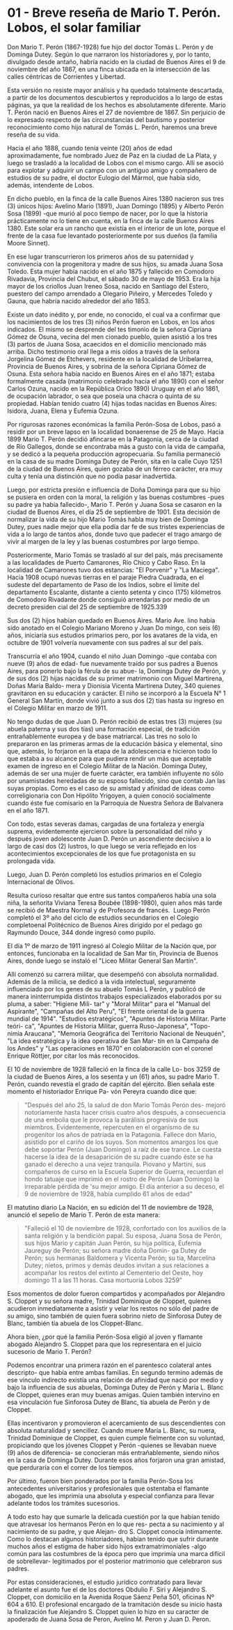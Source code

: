 # 01 - Breve reseña de Mario T. Perón. Lobos, el solar familiar

Don Mario T. Perón (1867-1928) fue hijo del doctor Tomás L. Perón y de Dominga Dutey. 
Según lo que narraron los historiadores y, por lo tanto, divulgado desde antaño, habría nacido en la ciudad de Buenos Aires el 9 de noviembre del año 1867, en una finca ubicada en la intersección de las calles céntricas de Corrientes y Libertad.

Esta versión no resiste mayor análisis y ha quedado totalmente descartada, a partir de los documentos descubiertos y reproducidos a lo largo de estas páginas, ya que la realidad de los hechos es absolutamente diferente. 
Mario T. Perón nació en Buenos Aires el 27 de noviembre de 1867. 
Sin perjuicio de lo expresado respecto de las circunstancias del bautismo y posterior reconocimiento como hijo natural de Tomás L. Perón, haremos una breve reseña de su vida.

Hacia el año 1888, cuando tenía veinte (20) años de edad aproximadamente, fue nombrado Juez de Paz en la ciudad de La Plata, y luego se trasladó a la localidad de Lobos con el mismo cargo. 
Allí se asoció para explotar y adquirir un campo con un antiguo amigo y compañero de estudios de su padre, el doctor Eulogio del Mármol, que había sido, además, intendente de Lobos.

En dicho pueblo, en la finca de la calle Buenos Aires 1380 nacieron sus tres (3) únicos hijos: Avelino Mario (1891), Juan Domingo (1895) y Alberto Perón Sosa (1899) -que murió al poco tiempo de nacer, por lo que la historia prácticamente no lo tiene en cuenta, en la finca de la calle Buenos Aires 1380. 
Este solar era un rancho que existía en el interior de un lote, porque el frente de la casa fue levantado posteriormente por sus dueños (la familia Moore Sinnet).

En ese lugar transcurrieron los primeros años de su paternidad y convivencia con la progenitora y madre de sus hijos, su amada Juana Sosa Toledo. 
Esta mujer había nacido en el año 1875 y fallecido en Comodoro Rivadavia, Provincia del Chubut, el sábado 30 de mayo de 1953. 
Era la hija mayor de los criollos Juan Ireneo Sosa, nacido en Santiago del Estero, puestero del campo arrendado a Olegario Piñeiro, y Mercedes Toledo y Gauna, que habría nacido alrededor del año 1853.

Existe un dato inédito y, por ende, no conocido, el cual va a confirmar que los nacimientos de los tres (3) niños Perón fueron en Lobos, en los años indicados. 
El mismo se desprende del tes timonio de la señora Cipriana Gómez de Osuna, vecina del men cionado pueblo, quien asistió a los tres (3) partos de Juana Sosa, acaecidos en el domicilio mencionado más arriba.
Dicho testimonio oral llega a mis oídos a través de la señora Jorgelina Gómez de Etchevers, residente en la localidad de Uribelarrea, Provincia de Buenos Aires, y sobrina de la señora Cipriana Gómez de Osuna. 
Esta señora había nacido en Buenos Aires en el año 1871; estaba formalmente casada (matrimonio celebrado hacia el año 1890) con el señor Carlos Ozuna, nacido en la República Orico 1890) Uruguay en el año 1861, de ocupación labrador, o sea que poseía una chacra o quinta de su propiedad. 
Habían tenido cuatro (4) hijas todas nacidas en Buenos Aires: Isidora, Juana, Elena y Eufemia Ozuna.

Por rigurosas razones económicas la familia Perón-Sosa de Lobos, pasó a residir por un breve lapso en la localidad bonaerense de 25 de Mayo. 
Hacia 1899 Mario T. Perón decidió afincarse en la Patagonia, cerca de la ciudad de Río Gallegos, donde se encontraba más a gusto con la vida de campaña, y se dedicó a la pequeña producción agropecuaria. 
Su familia permaneció en la casa de su madre Dominga Dutey de Perón, sita en la calle Cuyo 1251 de la ciudad de Buenos Aires, quien gozaba de un férreo carácter, era muy culta y tenía una distinción que no podía pasar inadvertida.

Luego, por estricta presión e influencia de Doña Dominga para que su hijo se pusiera en orden con la moral, la religión y las buenas costumbres -pues su padre ya había fallecido-, Mario T. Perón y Juana Sosa se casaron en la ciudad de Buenos Aires, el día 25 de septiembre de 1901. 
Esta decisión de normalizar la vida de su hijo Mario Tomás habla muy bien de Dominga Dutey, pues nadie mejor que ella podía dar fe de sus tristes experiencias de vida a lo largo de tantos años, donde tuvo que padecer el trago amargo de vivir al margen de la ley y las buenas costumbres por largo tiempo.

Posteriormente, Mario Tomás se trasladó al sur del país, más precisamente a las localidades de Puerto Camarones, Río Chico y Cabo Raso. En la localidad de Camarones tuvo dos estancias: "El Porvenir" y "La Maciega". Hacia 1908 ocupó nuevas tierras en el paraje Piedra Cuadrada, en el sudeste del departamento de Paso de los Indios, sobre el límite del departamento Escalante, distante a ciento setenta y cinco (175) kilómetros de Comodoro Rivadante donde consiguió arrendarlas por medio de un decreto presiden cial del 25 de septiembre de 1925.339

Sus dos (2) hijos habían quedado en Buenos Aires. Mario Ave. lino había sido anotado en el Colegio Mariano Moreno y Juan Do mingo, con seis (6) años, iniciaría sus estudios primarios pero, por los avatares de la vida, en octubre de 1901 volvería nuevamente con sus padres al sur del país.

Transcurría el año 1904, cuando el niño Juan Domingo -que contaba con nueve (9) años de edad- fue nuevamente traído por sus padres a Buenos Aires, para ponerlo bajo la férula de su abue- la, Dominga Dutey de Perón, y de sus dos (2) hijas nacidas de su primer matrimonio con Miguel Martirena, Doñas María Baldo- mera y Dionisia Vicenta Martirena Dutey, 340 quienes gravitaron en su educación y carácter. El niño se incorporó a la Escuela N° 1 General San Martín, donde vivió junto a sus dos (2) tías hasta su ingreso en el Colegio Militar en marzo de 1911.

No tengo dudas de que Juan D. Perón recibió de estas tres (3) mujeres (su abuela paterna y sus dos tías) una formación especial, de tradición entrañablemente europea y de base matriarcal. 
Las tres no solo lo prepararon en las primeras armas de la educación básica y elemental, sino que, además, lo forjaron en la etapa de la adolescencia e hicieron todo lo que estaba a su alcance para que pudiera rendir un más que aceptable examen de ingreso en el Colegio Militar de la Nación. 
Dominga Dutey, además de ser una mujer de fuerte carácter, era también influyente по sólo por unamistades heredadas de su esposo fallecido, sino que contab Jan las suyas propias. 
Como es el caso de su amistad y afinidad de ideas como correligionaria con Don Hipólito Yrigoyen, a quien conoció socialmente cuando éste fue comisario en la Parroquia de Nuestra Señora de Balvanera en el año 1871.

Con todo, estas severas damas, cargadas de una fortaleza y energía suprema, evidentemente ejercieron sobre la personalidad del niño y después joven adolescente Juan D. Perón un ascendiente decisivo a lo largo de casi dos (2) lustros, lo que luego se vería reflejado en los acontecimientos excepcionales de los que fue protagonista en su prolongada vida.

Luego, Juan D. Perón completó los estudios primarios en el Colegio Internacional de Olivos. 

Resulta curioso resaltar que entre sus tantos compañeros había una sola niña, la señorita Viviana Teresa Boubée (1898-1980), quien años más tarde se recibió de Maestra Normal y de Profesora de francés. 
Luego Perón completó el 3º año del ciclo de estudios secundarios en el Colegio completoenal Politécnico de Buenos Aires dirigido por el pedago go Raymundo Douce, 344 donde ingresó como pupilo.

El día 1º de marzo de 1911 ingresó al Colegio Militar de la Nación que, por entonces, funcionaba en la localidad de San Mar tin, Provincia de Buenos Aires, donde luego se instaló el "Liceo Militar General San Martín".

Allí comenzó su carrera militar, que desempeñó con absoluta normalidad. Además de la milicia, se dedicó a la vida intelectual, seguramente influenciado por los genes de su abuelo Tomás L Perón, y publicó de manera ininterrumpida distintos trabajos especializados elaborados por su pluma, a saber: "Higiene Mili- tar" y "Moral Militar" para el "Manual del Aspirante", "Campañas del Alto Peru", "El frente oriental de la guerra mundial de 1914". "Estudios estratégicos", "Apuntes de Historia Militar. Parte teóri- ca", "Apuntes de Historia Militar, guerra Ruso-Japonesa", "Topo- nimia Araucana", "Memoria Geográfica del Territorio Nacional de Neuquén", "La idea estratégica y la idea operativa de San Mar- tín en la Campaña de los Andes" y "Las operaciones en 1870" en colaboración con el coronel Enrique Röttjer, por citar los más reconocidos.

El 10 de noviembre de 1928 falleció en la finca de la calle Lo- bos 3259 de la ciudad de Buenos Aires, a los sesenta y un (61) años, su padre Mario T. Perón, cuando revestía el grado de capitán del ejército. Bien señala este momento el historiador Enrique Pa- vón Pereyra cuando dice que:

> "Después del año 25, la salud de don Mario Tomás Perón des- mejoró notoriamente hasta hacer crisis cuatro años después, a consecuencia de una embolia que le provoca la parálisis progresiva de sus miembros.
> Evidentemente, repercuten en el organismo de su progenitor los años de patriada en la Patagonia.
> Fallece don Mario, asistido por el cariño de los suyos.
> Son momentos amargos los que debe soportar Perón (Juan Domingo) a raíz de ese trance.
> Le cuesta hacerse la idea de la desaparición de su padre cuando éste se ha ganado el derecho a una vejez tranquila.
> Piovano y Martini, sus compañeros de curso en la Escuela Superior de Guerra, recuerdan el hondo tatuaje que imprimió en el rostro de Perón (Juan Domingo) la irreparable pérdida de 'su mejor amigo.
> El día anterior a su deceso, el 9 de noviembre de 1928, había cumplido 61 años de edad"

El matutino diario La Nación, en su edición del 11 de noviembre de 1928, anunció el sepelio de Mario T. Perón de esta manera:

> "Falleció el 10 de noviembre de 1928, confortado con los auxilios de la santa religión y la bendición papal.
> Su esposa, Juana Sosa de Perón, sus hijos Mario y capitán Juan Perón, su hija politica, Eufemia Jaureguy de Perón;
> su señora madre doña Domin- ga Dutey de Perón; sus hermanas Baldomera y Vicenta Perón;
> su tía, Marcelina Dutey; nietos, primos y demás deudos invitan a sus relaciones a acompañar los restos del extinto al Cementerio del Oeste, hoy domingo 11 a las 11 horas.
> Casa mortuoria Lobos 3259"

Esos momentos de dolor fueron compartidos y acompañados por Alejandro S. Cloppet y su señora madre, Trinidad Dominique de Cloppet, quienes acudieron inmediatamente a asistir y velar los restos no sólo del padre de su amigo, sino también de quien fuera sobrino nieto de Sinforosa Dutey de Blanc, también tía abuela de los Cloppet-Blanc.

Ahora bien, ¿por qué la familia Perón-Sosa eligió al joven y flamante abogado Alejandro S. Cloppet para que los representara en el juicio sucesorio de Mario T. Perón?

Podemos encontrar una primera razón en el parentesco colateral antes descripto- que había entre ambas familias. En segundo termino además de ese vínculo indirecto existía una relación de afinidad que nació por medio y bajo la influencia de sus abuelas, Dominga Dutey de Perón y María L. Blanc de Cloppet, quienes eran muy buenas amigas. 
Quien también intervino en esa vinculación fue Sinforosa Dutey de Blanc, tía abuela de Perón y de Cloppet.

Ellas incentivaron y promovieron el acercamiento de sus descendientes con absoluta naturalidad y sencillez. 
Cuando muere María L. Blanc, su nuera, Trinidad Dominique de Cloppet, es quien cumple fielmente con su voluntad, propiciando que los jóvenes Cloppet y Perón -quienes se llevaban nueve (9) años de diferencia- se conocieran más entrañablemente, siendo niños en la casa de Dominga Dutey. 
Durante esos años forjaron una gran amistad, que perduraría con el correr de los tiempos.

Por último, fueron bien ponderados por la familia Perón-Sosa los antecedentes universitarios y profesionales que ostentaba el flamante abogado, que les imprimía una absoluta y especial confianza para llevar adelante todos los trámites sucesorios.

A todo esto hay que sumarle la delicada cuestión por la que habían tenido que atravesar los hermanos Perón en lo que res- pecta a su nacimiento y al nacimiento de su padre, y que Alejan- dro S. Cloppet conocía íntimamente. Como lo destacan algunos historiadores, habían tenido que sufrir durante muchos años el estigma de haber sido hijos extramatrimoniales -algo común para las costumbres de la época pero que imprimía una marca difícil de sobrellevar- legitimados por el posterior matrimonio que celebraron sus padres.

Por estas consideraciones, el estudio jurídico contratado para llevar adelante el asunto fue el de los doctores Obdulio F. Siri y Alejandro S. Cloppet, con domicilio en la Avenida Roque Sáenz Peña 501, oficinas Nº 604 a 610. 
El profesional encargado de la tramitación desde su inicio hasta la finalización fue Alejandro S. Cloppet quien lo hizo en su caracter de apoderado de Juana Sosa de Peron, Avelino M. Peron y Juan D. Peron.
